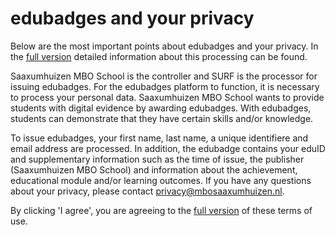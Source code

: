 # edubadges and your privacy

Below are the most important points about edubadges and your privacy. In the [full version](https://raw.githubusercontent.com/edubadges/privacy/master/mbo/mbo-school-saaxumhuizen/edubadges-formal-text-en.md) detailed information about this processing can be found.

Saaxumhuizen MBO School is the controller and SURF is the processor for issuing edubadges. For the edubadges platform to function, it is necessary to process your personal data. Saaxumhuizen MBO School wants to provide students with digital evidence by awarding edubadges. With edubadges, students can demonstrate that they have certain skills and/or knowledge.

To issue edubadges, your first name, last name, a unique identifiere and email address are processed. In addition, the edubadge contains your eduID and supplementary information such as the time of issue, the publisher (Saaxumhuizen MBO School) and information about the achievement, educational module and/or learning outcomes. If you have any questions about your privacy, please contact [privacy@mbosaaxumhuizen.nl](mailto:privacy@mbosaaxumhuizen.nl). 

By clicking 'I agree', you are agreeing to the [full version](https://raw.githubusercontent.com/edubadges/privacy/master/mbo/mbo-school-saaxumhuizen/edubadges-formal-text-en.md) of these terms of use.
